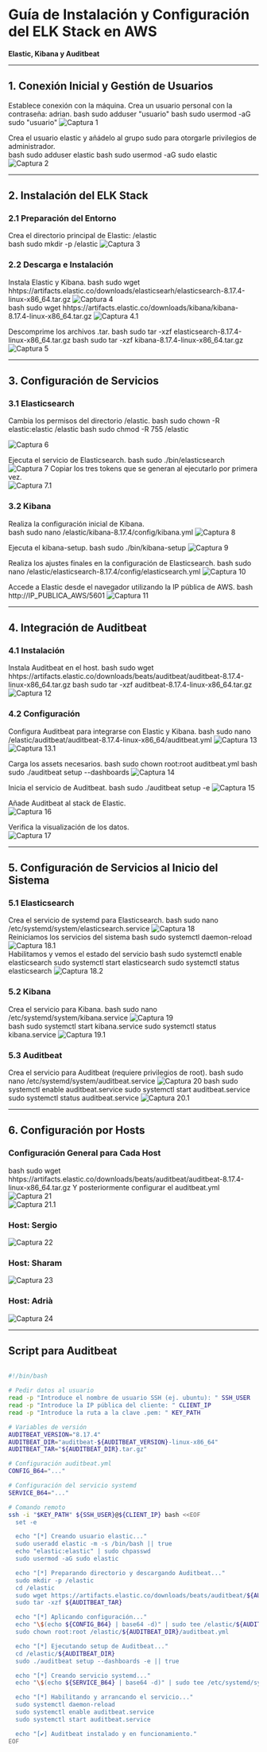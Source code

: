 # Guía de Instalación y Configuración del ELK Stack en AWS  
**Elastic, Kibana y Auditbeat**

---

## 1. Conexión Inicial y Gestión de Usuarios

Establece conexión con la máquina.
Crea un usuario personal con la contraseña: adrian. 
bash
sudo adduser "usuario"
bash
sudo usermod -aG sudo "usuario"
  ![Captura 1](cap_ELK/1.png)

Crea el usuario elastic y añádelo al grupo sudo para otorgarle privilegios de administrador.  
bash
sudo adduser elastic
bash
sudo usermod -aG sudo elastic
  ![Captura 2](cap_ELK/2.png)

---

## 2. Instalación del ELK Stack

### 2.1 Preparación del Entorno

Crea el directorio principal de Elastic: /elastic  
bash
sudo mkdir -p /elastic
  ![Captura 3](cap_ELK/3.png)

### 2.2 Descarga e Instalación

Instala Elastic y Kibana.
bash
sudo wget hhtps://artifacts.elastic.co/downloads/elasticsearh/elasticsearch-8.17.4-linux-x86_64.tar.gz
  ![Captura 4](cap_ELK/4.png)  
bash
sudo wget hhtps://artifacts.elastic.co/downloads/kibana/kibana-8.17.4-linux-x86_64.tar.gz
  ![Captura 4.1](cap_ELK/4.1.png)

Descomprime los archivos .tar.
bash
sudo tar -xzf elasticsearch-8.17.4-linux-x86_64.tar.gz
bash
sudo tar -xzf kibana-8.17.4-linux-x86_64.tar.gz
  ![Captura 5](cap_ELK/5.png)

---

## 3. Configuración de Servicios

### 3.1 Elasticsearch

Cambia los permisos del directorio /elastic.
bash
sudo chown -R elastic:elastic /elastic
bash
sudo chmod -R 755 /elastic
  
  ![Captura 6](cap_ELK/6.png)

Ejecuta el servicio de Elasticsearch.
bash
sudo ./bin/elasticsearch
  ![Captura 7](cap_ELK/7.png)
  Copiar los tres tokens que se generan al ejecutarlo por primera vez.  
  ![Captura 7.1](cap_ELK/7.1.png)

### 3.2 Kibana

Realiza la configuración inicial de Kibana.  
bash
sudo nano /elastic/kibana-8.17.4/config/kibana.yml
  ![Captura 8](cap_ELK/8.png)

Ejecuta el kibana-setup.
bash
sudo ./bin/kibana-setup
  ![Captura 9](cap_ELK/9.png)

Realiza los ajustes finales en la configuración de Elasticsearch.
bash
sudo nano /elastic/elasticsearch-8.17.4/config/elasticsearch.yml
  ![Captura 10](cap_ELK/10.png)

Accede a Elastic desde el navegador utilizando la IP pública de AWS.
bash
http://IP_PUBLICA_AWS/5601
  ![Captura 11](cap_ELK/11.png)

---

## 4. Integración de Auditbeat

### 4.1 Instalación

Instala Auditbeat en el host.
bash
sudo wget hhtps://artifacts.elastic.co/downloads/beats/auditbeat/auditbeat-8.17.4-linux-x86_64.tar.gz
bash
sudo tar -xzf auditbeat-8.17.4-linux-x86_64.tar.gz
  ![Captura 12](cap_ELK/12.png)

### 4.2 Configuración

Configura Auditbeat para integrarse con Elastic y Kibana.
bash
sudo nano /elastic/auditbeat/auditbeat-8.17.4-linux-x86_64/auditbeat.yml 
  ![Captura 13](cap_ELK/13.png)  
  ![Captura 13.1](cap_ELK/13.1.png)

Carga los assets necesarios.
bash
sudo chown root:root auditbeat.yml 
bash
sudo ./auditbeat setup --dashboards 
  ![Captura 14](cap_ELK/14.png)

Inicia el servicio de Auditbeat.
bash
sudo ./auditbeat setup -e 
  ![Captura 15](cap_ELK/15.png)

Añade Auditbeat al stack de Elastic.  
  ![Captura 16](cap_ELK/16.png)

Verifica la visualización de los datos.  
  ![Captura 17](cap_ELK/17.png)

---

## 5. Configuración de Servicios al Inicio del Sistema

### 5.1 Elasticsearch

Crea el servicio de systemd para Elasticsearch.
bash
sudo nano /etc/systemd/system/elasticsearch.service 
  ![Captura 18](cap_ELK/18.png)  
Reiniciamos los servicios del sistema 
bash
sudo systemctl daemon-reload 
  ![Captura 18.1](cap_ELK/18.1.png)  
Habilitamos y vemos el estado del servicio
bash
sudo systemctl enable elasticsearch
sudo systemctl start elasticsearch
sudo systemctl status elasticsearch 
  ![Captura 18.2](cap_ELK/18.2.png)

### 5.2 Kibana

Crea el servicio para Kibana.
bash
sudo nano /etc/systemd/system/kibana.service 
  ![Captura 19](cap_ELK/19.png)  
bash
sudo systemctl start kibana.service
sudo systemctl status kibana.service 
  ![Captura 19.1](cap_ELK/19.1.png)

### 5.3 Auditbeat

Crea el servicio para Auditbeat (requiere privilegios de root).
bash
sudo nano /etc/systemd/system/auditbeat.service 
  ![Captura 20](cap_ELK/20.png)
bash
sudo systemctl enable auditbeat.service
sudo systemctl start auditbeat.service
sudo systemctl status auditbeat.service 
  ![Captura 20.1](cap_ELK/20.1.png)

---

## 6. Configuración por Hosts

### Configuración General para Cada Host
bash
sudo wget hhtps://artifacts.elastic.co/downloads/beats/auditbeat/auditbeat-8.17.4-linux-x86_64.tar.gz
Y posteriormente configurar el auditbeat.yml  
  ![Captura 21](cap_ELK/21.png)  
  ![Captura 21.1](cap_ELK/21.1.png)

### Host: Sergio  
  ![Captura 22](cap_ELK/22.png)

### Host: Sharam  
  ![Captura 23](cap_ELK/23.png)

### Host: Adrià  
  ![Captura 24](cap_ELK/24.png)

---
## Script para Auditbeat

````bash

#!/bin/bash

# Pedir datos al usuario
read -p "Introduce el nombre de usuario SSH (ej. ubuntu): " SSH_USER
read -p "Introduce la IP pública del cliente: " CLIENT_IP
read -p "Introduce la ruta a la clave .pem: " KEY_PATH

# Variables de versión
AUDITBEAT_VERSION="8.17.4"
AUDITBEAT_DIR="auditbeat-${AUDITBEAT_VERSION}-linux-x86_64"
AUDITBEAT_TAR="${AUDITBEAT_DIR}.tar.gz"

# Configuración auditbeat.yml
CONFIG_B64="..."

# Configuración del servicio systemd
SERVICE_B64="..."

# Comando remoto
ssh -i "$KEY_PATH" ${SSH_USER}@${CLIENT_IP} bash <<EOF
  set -e

  echo "[*] Creando usuario elastic..."
  sudo useradd elastic -m -s /bin/bash || true
  echo "elastic:elastic" | sudo chpasswd
  sudo usermod -aG sudo elastic

  echo "[*] Preparando directorio y descargando Auditbeat..."
  sudo mkdir -p /elastic
  cd /elastic
  sudo wget https://artifacts.elastic.co/downloads/beats/auditbeat/${AUDITBEAT_TAR}
  sudo tar -xzf ${AUDITBEAT_TAR}

  echo "[*] Aplicando configuración..."
  echo "\$(echo ${CONFIG_B64} | base64 -d)" | sudo tee /elastic/${AUDITBEAT_DIR}/auditbeat.yml > /dev/null
  sudo chown root:root /elastic/${AUDITBEAT_DIR}/auditbeat.yml

  echo "[*] Ejecutando setup de Auditbeat..."
  cd /elastic/${AUDITBEAT_DIR}
  sudo ./auditbeat setup --dashboards -e || true

  echo "[*] Creando servicio systemd..."
  echo "\$(echo ${SERVICE_B64} | base64 -d)" | sudo tee /etc/systemd/system/auditbeat.service > /dev/null

  echo "[*] Habilitando y arrancando el servicio..."
  sudo systemctl daemon-reload
  sudo systemctl enable auditbeat.service
  sudo systemctl start auditbeat.service

  echo "[✔] Auditbeat instalado y en funcionamiento."
EOF

